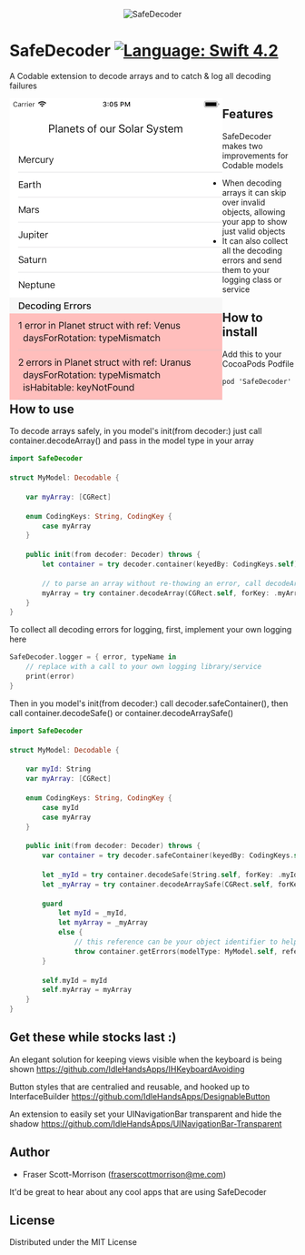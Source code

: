 <p align="center">
<img alt="SafeDecoder" src="https://github.com/IdleHandsApps/StatusBarOverlay/blob/master/StatusBarOverlay/StatusBarOverlay/StatusBarOverlay/Assets.xcassets/AppIcon.appiconset/Logo-76.png" />
</p>

# SafeDecoder [![Language: Swift 4.2](https://img.shields.io/badge/Swift-4.2-orange.svg)](https://swift.org)

A Codable extension to decode arrays and to catch & log all decoding failures  

<img src="https://github.com/IdleHandsApps/SafeDecoder/blob/files/Screenshot.png" align="left" width="375">

## Features

SafeDecoder makes two improvements for Codable models
* When decoding arrays it can skip over invalid objects, allowing your app to show just valid objects
* It can also collect all the decoding errors and send them to your logging class or service

## How to install

Add this to your CocoaPods Podfile
```
pod 'SafeDecoder'
```

## How to use

To decode arrays safely, in you model's init(from decoder:) just call container.decodeArray() and pass in the model type in your array
```swift
import SafeDecoder

struct MyModel: Decodable {

    var myArray: [CGRect]

    enum CodingKeys: String, CodingKey {
        case myArray
    }

    public init(from decoder: Decoder) throws {
        let container = try decoder.container(keyedBy: CodingKeys.self)

        // to parse an array without re-thowing an error, call decodeArray()
        myArray = try container.decodeArray(CGRect.self, forKey: .myArray)
    }
}
```

To collect all decoding errors for logging, first, implement your own logging here
```swift
SafeDecoder.logger = { error, typeName in
    // replace with a call to your own logging library/service
    print(error)
}
```
Then in you model's init(from decoder:) call decoder.safeContainer(), then call container.decodeSafe() or container.decodeArraySafe()
```swift
import SafeDecoder

struct MyModel: Decodable {

    var myId: String
    var myArray: [CGRect]

    enum CodingKeys: String, CodingKey {
        case myId
        case myArray
    }

    public init(from decoder: Decoder) throws {
        var container = try decoder.safeContainer(keyedBy: CodingKeys.self)

        let _myId = try container.decodeSafe(String.self, forKey: .myId)
        let _myArray = try container.decodeArraySafe(CGRect.self, forKey: .myArray)

        guard
            let myId = _myId,
            let myArray = _myArray
            else {
                // this reference can be your object identifier to help find the issue with your data
                throw container.getErrors(modelType: MyModel.self, reference: _myId)
        }

        self.myId = myId
        self.myArray = myArray
    }
}
```

## Get these while stocks last :)

An elegant solution for keeping views visible when the keyboard is being shown
https://github.com/IdleHandsApps/IHKeyboardAvoiding

Button styles that are centralied and reusable, and hooked up to InterfaceBuilder
https://github.com/IdleHandsApps/DesignableButton

An extension to easily set your UINavigationBar transparent and hide the shadow
https://github.com/IdleHandsApps/UINavigationBar-Transparent

## Author

* Fraser Scott-Morrison (fraserscottmorrison@me.com)

It'd be great to hear about any cool apps that are using SafeDecoder

## License

Distributed under the MIT License
